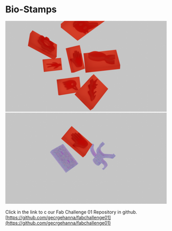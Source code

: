 # Bio-Stamps
<img src= "../../images/visual 2.png" alt="Photo of our project">
<img src= "../../images/visual 1.png" alt="Photo of our project">

Click in the link to c our Fab Challenge 01 Repository in github.
[https://github.com/gecrgehanna/fabchallenge01](https://github.com/gecrgehanna/fabchallenge01)